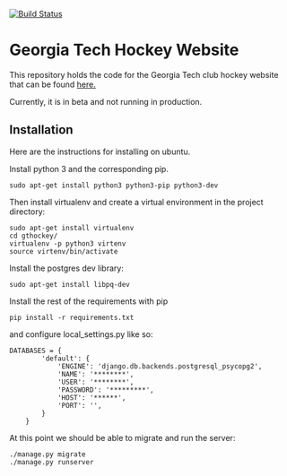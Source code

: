 [![Build Status](https://gitlab.com/gthockey/gthockey/badges/master/build.svg)](https://gitlab.com/gthockey/gthockey/commits/master)

# Georgia Tech Hockey Website

This repository holds the code for the Georgia Tech club hockey website that can be found [here.](http://www.gthockey.com)

Currently, it is in beta and not running in production.

## Installation

Here are the instructions for installing on ubuntu.

Install python 3 and the corresponding pip.

```
sudo apt-get install python3 python3-pip python3-dev
```

Then install virtualenv and create a virtual environment in the project directory:

```
sudo apt-get install virtualenv
cd gthockey/
virtualenv -p python3 virtenv
source virtenv/bin/activate
```

Install the postgres dev library:
```
sudo apt-get install libpq-dev
```

Install the rest of the requirements with pip

```
pip install -r requirements.txt
```



and configure local_settings.py like so:

```
DATABASES = {
        'default': {
            'ENGINE': 'django.db.backends.postgresql_psycopg2',
            'NAME': '********',
            'USER': '********',
            'PASSWORD': '*********',
            'HOST': '******',
            'PORT': '',
        }
    }

```

At this point we should be able to migrate and run the server:

```
./manage.py migrate
./manage.py runserver
```
